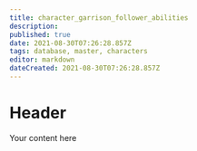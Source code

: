 ```yaml
---
title: character_garrison_follower_abilities
description: 
published: true
date: 2021-08-30T07:26:28.857Z
tags: database, master, characters
editor: markdown
dateCreated: 2021-08-30T07:26:28.857Z
---
```


# Header
Your content here